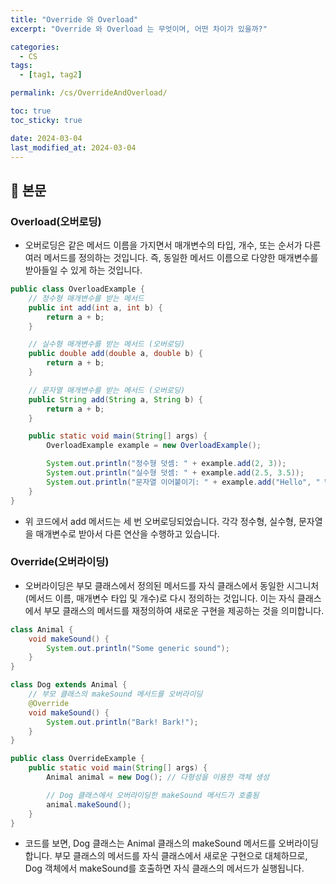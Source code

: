 ```yaml
---
title: "Override 와 Overload"
excerpt: "Override 와 Overload 는 무엇이며, 어떤 차이가 있을까?"

categories:
  - CS
tags:
  - [tag1, tag2]

permalink: /cs/OverrideAndOverload/

toc: true
toc_sticky: true

date: 2024-03-04
last_modified_at: 2024-03-04
---
```


## 🔎 본문

### Overload(오버로딩)
* 오버로딩은 같은 메서드 이름을 가지면서 매개변수의 타입, 개수, 또는 순서가 다른 여러 메서드를 정의하는 것입니다. 즉, 동일한 메서드 이름으로 다양한 매개변수를 받아들일 수 있게 하는 것입니다.

```java
public class OverloadExample {
    // 정수형 매개변수를 받는 메서드
    public int add(int a, int b) {
        return a + b;
    }

    // 실수형 매개변수를 받는 메서드 (오버로딩)
    public double add(double a, double b) {
        return a + b;
    }

    // 문자열 매개변수를 받는 메서드 (오버로딩)
    public String add(String a, String b) {
        return a + b;
    }

    public static void main(String[] args) {
        OverloadExample example = new OverloadExample();

        System.out.println("정수형 덧셈: " + example.add(2, 3));
        System.out.println("실수형 덧셈: " + example.add(2.5, 3.5));
        System.out.println("문자열 이어붙이기: " + example.add("Hello", " World"));
    }
}
```
* 위 코드에서 add 메서드는 세 번 오버로딩되었습니다. 각각 정수형, 실수형, 문자열을 매개변수로 받아서 다른 연산을 수행하고 있습니다.

### Override(오버라이딩)
* 오버라이딩은 부모 클래스에서 정의된 메서드를 자식 클래스에서 동일한 시그니처(메서드 이름, 매개변수 타입 및 개수)로 다시 정의하는 것입니다. 이는 자식 클래스에서 부모 클래스의 메서드를 재정의하여 새로운 구현을 제공하는 것을 의미합니다.

```java
class Animal {
    void makeSound() {
        System.out.println("Some generic sound");
    }
}

class Dog extends Animal {
    // 부모 클래스의 makeSound 메서드를 오버라이딩
    @Override
    void makeSound() {
        System.out.println("Bark! Bark!");
    }
}

public class OverrideExample {
    public static void main(String[] args) {
        Animal animal = new Dog(); // 다형성을 이용한 객체 생성

        // Dog 클래스에서 오버라이딩한 makeSound 메서드가 호출됨
        animal.makeSound();
    }
}
```
* 코드를 보면, Dog 클래스는 Animal 클래스의 makeSound 메서드를 오버라이딩합니다. 부모 클래스의 메서드를 자식 클래스에서 새로운 구현으로 대체하므로, Dog 객체에서 makeSound를 호출하면 자식 클래스의 메서드가 실행됩니다.



